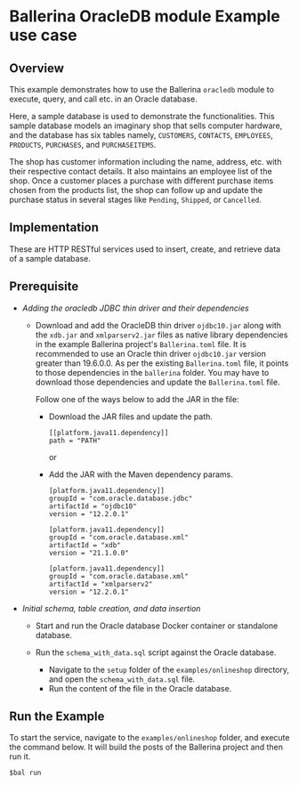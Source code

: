# Ballerina OracleDB module Example use case

## Overview 
This example demonstrates how to use the Ballerina `oracledb` module to execute, query, and call etc. in an Oracle database. 

Here, a sample database is used to demonstrate the functionalities. This sample database models an imaginary shop that sells
computer hardware, and the database has six tables namely, `CUSTOMERS`, `CONTACTS`, `EMPLOYEES`, `PRODUCTS`, `PURCHASES`, and `PURCHASEITEMS`.

The shop has customer information including the name, address, etc. with their respective contact details. It also maintains an employee list
of the shop. Once a customer places a purchase with different purchase items chosen from the products list, the shop can follow up and update 
the purchase status in several stages like `Pending`, `Shipped`, or `Cancelled`.

## Implementation

These are HTTP RESTful services used to insert, create, and retrieve data of a sample database.

## Prerequisite

* *Adding the oracledb JDBC thin driver and their dependencies*

    * Download and add the OracleDB thin driver `ojdbc10.jar` along with the `xdb.jar` and `xmlparserv2.jar` files as native 
      library dependencies in the example Ballerina project's `Ballerina.toml` file. It is recommended to use an Oracle 
      thin driver `ojdbc10.jar` version greater than 19.6.0.0. As per the existing `Ballerina.toml` file, it points to 
      those dependencies in the `ballerina` folder. You may have to download those dependencies and update the `Ballerina.toml`
      file.
      
      Follow one of the ways below to add the JAR in the file: 
      
      * Download the JAR files and update the path.
        ```
        [[platform.java11.dependency]]
        path = "PATH"
        ```
        or
        
      * Add the JAR with the Maven dependency params.
        ```
        [platform.java11.dependency]]
        groupId = "com.oracle.database.jdbc"
        artifactId = "ojdbc10"
        version = "12.2.0.1"
  
        [platform.java11.dependency]]
        groupId = "com.oracle.database.xml"
        artifactId = "xdb"
        version = "21.1.0.0"
  
        [platform.java11.dependency]]
        groupId = "com.oracle.database.xml"
        artifactId = "xmlparserv2"
        version = "12.2.0.1"
        ```

* *Initial schema, table creation, and data insertion*

    * Start and run the Oracle database Docker container or standalone database.
      
    * Run the `schema_with_data.sql` script against the Oracle database.
        * Navigate to the `setup` folder of the `examples/onlineshop` directory, and open the `schema_with_data.sql` file.
        * Run the content of the file in the Oracle database. 
    
## Run the Example
To start the service, navigate to the `examples/onlineshop` folder, and execute the command below.
It will build the posts of the Ballerina project and then run it.

```
$bal run
```
